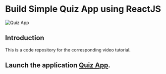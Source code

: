 # Build Simple Quiz App using ReactJS

![Quiz App](https://i.ibb.co/pX8CRvX/quizapp.jpg)

## Introduction

This is a code repository for the corresponding video tutorial.

## Launch the application [Quiz App](https://simplequizapp0.netlify.app/).
